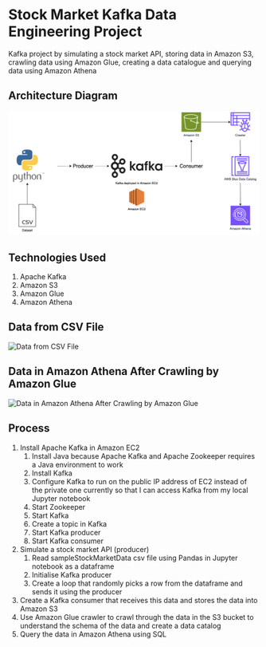 # Stock Market Kafka Data Engineering Project

Kafka project by simulating a stock market API, storing data in Amazon S3, crawling data using Amazon Glue, creating a data catalogue and querying data using Amazon Athena

## Architecture Diagram

![Architecture Diagram](https://github.com/CCJH23/stock-market-kafka-data-engineering/blob/63e183b4ba0bc38f83a5dfa00b9e4a8658bf8760/img/ArchitectureDiagram.png)

## Technologies Used

1. Apache Kafka
2. Amazon S3
3. Amazon Glue
4. Amazon Athena

## Data from CSV File

![Data from CSV File]()

## Data in Amazon Athena After Crawling by Amazon Glue

![Data in Amazon Athena After Crawling by Amazon Glue]()

## Process

1. Install Apache Kafka in Amazon EC2
   1. Install Java because Apache Kafka and Apache Zookeeper requires a Java environment to work
   2. Install Kafka
   3. Configure Kafka to run on the public IP address of EC2 instead of the private one currently so that I can access Kafka from my local Jupyter notebook
   4. Start Zookeeper
   5. Start Kafka
   6. Create a topic in Kafka
   7. Start Kafka producer
   8. Start Kafka consumer
2. Simulate a stock market API (producer)
   1. Read sampleStockMarketData csv file using Pandas in Jupyter notebook as a dataframe
   2. Initialise Kafka producer
   3. Create a loop that randomly picks a row from the dataframe and sends it using the producer
3. Create a Kafka consumer that receives this data and stores the data into Amazon S3
4. Use Amazon Glue crawler to crawl through the data in the S3 bucket to understand the schema of the data and create a data catalog
5. Query the data in Amazon Athena using SQL
